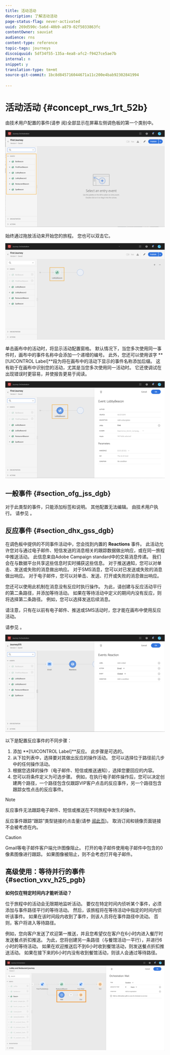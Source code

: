 ```yaml
---
title: 活动活动
description: 了解活动活动
page-status-flag: never-activated
uuid: 269d590c-5a6d-40b9-a879-02f5033863fc
contentOwner: sauviat
audience: rns
content-type: reference
topic-tags: journeys
discoiquuid: 5df34f55-135a-4ea8-afc2-f9427ce5ae7b
internal: n
snippet: y
translation-type: tm+mt
source-git-commit: 1bc8d845716044671a11c200e4bab92302841994

---
```



# 活动活动 {#concept_rws_1rt_52b}

由技术用户配置的事件(请参 [](../event/about-events.md) 阅)全部显示在屏幕左侧调色板的第一个类别中。

![](../assets/journey43.png)

始终通过拖放活动来开始您的旅程。 您也可以双击它。

![](../assets/journey44.png)

单击画布中的活动时，将显示活动配置窗格。 默认情况下，当您多次使用同一事件时，画布中的事件名称中会添加一个递增的编号。 此外，您还可以使用该字 **[!UICONTROL Label]**段为将在画布中的活动下显示的事件名称添加后缀。 这有助于在画布中识别您的活动，尤其是当您多次使用同一活动时。 它还使调试在出现错误时更容易，并使报告更易于阅读。

![](../assets/journey33.png)

## 一般事件 {#section_ofg_jss_dgb}

对于此类型的事件，只能添加标签和说明。 其他配置无法编辑。 由技术用户执行。 请参见 [](../event/about-events.md)。

## 反应事件 {#section_dhx_gss_dgb}

在调色板中提供的不同事件活动中，您会找到内置的 **Reactions** 事件。 此活动允许您对与通过电子邮件、短信发送的消息相关的跟踪数据做出响应，或在同一旅程中推送活动。 此信息来自Adobe Campaign standard中的交易消息传递。 我们会在与数据平台共享这些信息时实时捕获这些信息。 对于推送通知，您可以对单击、发送或失败的消息做出响应。 对于SMS消息，您可以对已发送或失败的消息做出响应。 对于电子邮件，您可以对单击、发送、打开或失败的消息做出响应。

您还可以使用此机制在消息没有反应时执行操作。 为此，请创建与反应活动平行的第二条路径，并添加等待活动。 如果在等待活动中定义的期间内没有反应，则将选择第二条路径。 例如，您可以选择发送后续消息。

请注意，只有在以前有电子邮件、推送或SMS活动时，您才能在画布中使用反应活动。

请参见 [](../building-journeys/about-action-activities.md)。

![](../assets/journey45.png)

以下是配置反应事件的不同步骤：

1. 添加 **[!UICONTROL Label]**反应。 此步骤是可选的。
1. 从下拉列表中，选择要对其做出反应的操作活动。 您可以选择位于路径前几步中的任何操作活动。
1. 根据您选择的操作（电子邮件、短信或推送通知），选择您要回应的内容。
1. 您可以将条件定义为可选步骤。 例如，在执行电子邮件操作后，您可以决定创建两个路径，一个路径包含仅跟踪VIP客户点击的反应事件，另一个路径包含跟踪女性点击的反应事件。

>[!NOTE]
>
>反应事件无法跟踪电子邮件、短信或推送在不同旅程中发生的操作。
>
>反应事件跟踪“跟踪”类型链接的点击量(请参 [阅此页](https://docs.adobe.com/content/help/en/campaign-standard/using/designing-content/links.html#about-tracked-urls))。 取消订阅和镜像页面链接不会被考虑在内。

>[!CAUTION]
>
>Gmail等电子邮件客户端允许图像阻止。 打开的电子邮件使用电子邮件中包含的0像素图像进行跟踪。 如果图像被阻止，则不会考虑打开电子邮件。

## 高级使用：等待并行的事件{#section_vxv_h25_pgb}

**如何仅在特定时间内才能听活动？**

位于旅程中的活动会无限期地监听活动。 要仅在特定时间内侦听某个事件，必须添加与事件路径平行的等待活动。 然后，该旅程将在等待活动中指定的时间内侦听该事件。 如果在该时间段内收到了事件，则该人员将在事件路径中流动。 否则，客户将进入等待路径。

例如，您向客户发送了欢迎第一推送，并且您希望仅在客户在6小时内进入餐厅时发送餐点折扣推送。 为此，您将创建另一条路径（与餐馆活动一平行），并进行6小时的等待活动。 如果在欢迎推送后不到6小时收到餐馆活动，则发送餐点折扣推送活动。 如果在接下来的6小时内没有收到餐馆活动，则该人会通过等待路径。

![](../assets/journeyuc2_31.png)
